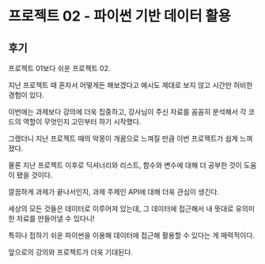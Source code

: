 # 프로젝트 02 - 파이썬 기반 데이터 활용

## 후기

 프로젝트 01보다 쉬운 프로젝트 02.

지난 프로젝트 때 혼자서 어떻게든 해보겠다고 예시도 제대로 보지 않고 시간만 허비한 경험이 있다.

이번에는 과제보다 강의에 더욱 집중하고, 강사님이 주신 자료를 꼼꼼히 분석해서 각 코드의 역할이 무엇인지 고민부터 하기 시작했다.

그랬더니 지난 프로젝트 때의 악몽이 개꿈으로 느껴질 만큼 이번 프로젝트가 쉽게 느껴졌다.

물론 지난 프로젝트 이후로 딕셔너리와 리스트, 함수와 변수에 대해 더 공부한 것이 도움이 됐을 것이다.

깔끔하게 과제가 끝나서인지, 과제 주제인 API에 대해 더욱 관심이 생긴다.

세상의 모든 것들은 데이터로 이루어져 있는데, 그 데이터에 접근해서 내 뜻대로 유의미한 자료를 만들어낼 수 있다니!

특히나 접하기 쉬운 파이썬을 이용해 데이터에 접근해 활용할 수 있다는 게 매력적이다.

앞으로의 강의와 프로젝트가 더욱 기대된다.